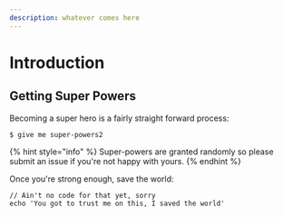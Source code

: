 ```yaml
---
description: whatever comes here
---
```


# Introduction

## Getting Super Powers

Becoming a super hero is a fairly straight forward process:

```text
$ give me super-powers2
```

{% hint style="info" %}
Super-powers are granted randomly so please submit an issue if you're not happy with yours.
{% endhint %}

Once you're strong enough, save the world:

```text
// Ain't no code for that yet, sorry
echo 'You got to trust me on this, I saved the world'
```

